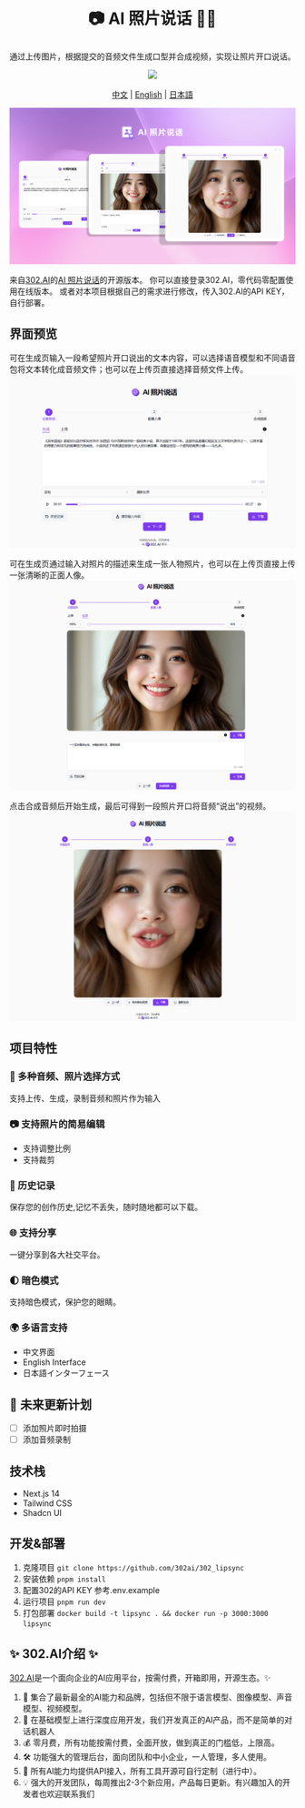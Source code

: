 # <p align="center">📷 AI 照片说话 🚀✨</p>

<p align="center">通过上传图片，根据提交的音频文件生成口型并合成视频，实现让照片开口说话。</p>

<p align="center"><a href="https://302.ai/tools/lipsync/" target="blank"><img src="https://file.302.ai/gpt/imgs/github/20250102/72a57c4263944b73bf521830878ae39a.png" /></a></p >

<p align="center"><a href="README_zh.md">中文</a> | <a href="README.md">English</a> | <a href="README_ja.md">日本語</a></p>

![](docs/302_Talking_Photo_cn.png)

来自[302.AI](https://302.ai)的[AI 照片说话](https://302.ai/tools/lipsync/)的开源版本。
你可以直接登录302.AI，零代码零配置使用在线版本。
或者对本项目根据自己的需求进行修改，传入302.AI的API KEY，自行部署。

## 界面预览
可在生成页输入一段希望照片开口说出的文本内容，可以选择语音模型和不同语音包将文本转化成音频文件；也可以在上传页直接选择音频文件上传。
![](docs/302_AI_Talking_Photo_screenshot_01.png)          

可在生成页通过输入对照片的描述来生成一张人物照片，也可以在上传页直接上传一张清晰的正面人像。
![](docs/302_AI_Talking_Photo_screenshot_02.png)         

点击合成音频后开始生成，最后可得到一段照片开口将音频“说出”的视频。
![](docs/302_AI_Talking_Photo_screenshot_03.png)

## 项目特性

### 📝 多种音频、照片选择方式

支持上传、生成，录制音频和照片作为输入

### 📷 支持照片的简易编辑

- 支持调整比例
- 支持裁剪

### 📜 历史记录

保存您的创作历史,记忆不丢失，随时随地都可以下载。

### 🌐 支持分享

一键分享到各大社交平台。

### 🌓 暗色模式

支持暗色模式，保护您的眼睛。

### 🌍 多语言支持

- 中文界面
- English Interface
- 日本語インターフェース

## 🚩 未来更新计划

- [ ] 添加照片即时拍摄
- [ ] 添加音频录制

## 技术栈

- Next.js 14
- Tailwind CSS
- Shadcn UI

## 开发&部署

1. 克隆项目 `git clone https://github.com/302ai/302_lipsync`
2. 安装依赖 `pnpm install`
3. 配置302的API KEY 参考.env.example
4. 运行项目 `pnpm run dev`
5. 打包部署 `docker build -t lipsync . && docker run -p 3000:3000 lipsync`

## ✨ 302.AI介绍 ✨

[302.AI](https://302.ai)是一个面向企业的AI应用平台，按需付费，开箱即用，开源生态。✨

1. 🧠 集合了最新最全的AI能力和品牌，包括但不限于语言模型、图像模型、声音模型、视频模型。
2. 🚀 在基础模型上进行深度应用开发，我们开发真正的AI产品，而不是简单的对话机器人
3. 💰 零月费，所有功能按需付费，全面开放，做到真正的门槛低，上限高。
4. 🛠 功能强大的管理后台，面向团队和中小企业，一人管理，多人使用。
5. 🔗 所有AI能力均提供API接入，所有工具开源可自行定制（进行中）。
6. 💡 强大的开发团队，每周推出2-3个新应用，产品每日更新。有兴趣加入的开发者也欢迎联系我们
